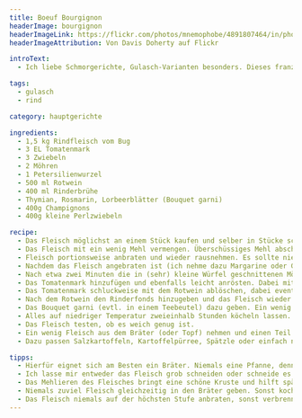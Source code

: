 ```yaml
---
title: Boeuf Bourgignon
headerImage: bourgignon
headerImageLink: https://flickr.com/photos/mnemophobe/4891807464/in/photolist-j8MBFD-8Zdbj2-8sgMW1-8Zge73-4iaxoC
headerImageAttribution: Von Davis Doherty auf Flickr

introText:
  - Ich liebe Schmorgerichte, Gulasch-Varianten besonders. Dieses französische Gulasch ist eines meiner Favoriten. Es baut auf wenige, dafür gute Zutaten. Natürlich gibt es dafür viele unterschiedliche Rezepte. Ich habe mir aus mehreren meine Variante destilliert.

tags:
  - gulasch
  - rind

category: hauptgerichte

ingredients:
  - 1,5 kg Rindfleisch vom Bug
  - 3 EL Tomatenmark
  - 3 Zwiebeln
  - 2 Möhren
  - 1 Petersilienwurzel
  - 500 ml Rotwein
  - 400 ml Rinderbrühe
  - Thymian, Rosmarin, Lorbeerblätter (Bouquet garni)
  - 400g Champignons
  - 400g kleine Perlzwiebeln

recipe:
  - Das Fleisch möglichst an einem Stück kaufen und selber in Stücke schneiden. Die Fleischstücke sollten mindestens doppelt so groß sein, wie Gulasch üblicherweise geschnitten wird.
  - Das Fleisch mit ein wenig Mehl vermengen. Überschüssiges Mehl abschlagen, bevor es angebraten wird.
  - Fleisch portionsweise anbraten und wieder rausnehmen. Es sollte nie eng aufeinander liegen, damit sich eine schöne Kruste bilden kann.
  - Nachdem das Fleisch angebraten ist (ich nehme dazu Margarine oder Ghee), die in kleine Würfel geschnittenen Zwiebelen hinzufügen.
  - Nach etwa zwei Minuten die in (sehr) kleine Würfel geschnittenen Möhren und Sellerieknolle hinzufügen und leicht mit anrösten.
  - Das Tomatenmark hinzufügen und ebenfalls leicht anrösten. Dabei mit dem Wurzelgemüse leicht verrühren.
  - Das Tomatenmark schluckweise mit dem Rotwein ablöschen, dabei eventuelle angebrannte Stellen auf dem Boden mit lösen (Röststoffe!). Den Rotwein rührend mit dem Tomatenmark verrühren, dass die Flüssigkeit mit dem Topfinhalt verbunden wird.
  - Nach dem Rotwein den Rinderfonds hinzugeben und das Fleisch wieder hinzugeben. Den Fleischsaft dabei nicht vergessen.
  - Das Bouquet garni (evtl. in einem Teebeutel) dazu geben. Ein wenig salzen und pfeffern.
  - Alles auf niedriger Temperatur zweieinhalb Stunden köcheln lassen.
  - Das Fleisch testen, ob es weich genug ist.
  - Ein wenig Fleisch aus dem Bräter (oder Topf) nehmen und einen Teil der Soße mit einem Mixstab pürieren.
  - Dazu passen Salzkartoffeln, Kartoffelpürree, Spätzle oder einfach nur Baguette.

tipps:
  - Hierfür eignet sich am Besten ein Bräter. Niemals eine Pfanne, denn wir bekommen nachher viel Soße.
  - Ich lasse mir entweder das Fleisch grob schneiden oder schneide es selber. Normale Gulaschwürfel sind zu klein. Die immer wieder propagierten 200g Stücke sind mir hingegen auch wieder zu groß. Ich finde es nur gut, wenn die Stücke gröber als gewohnt sind.
  - Das Mehlieren des Fleisches bringt eine schöne Kruste und hilft später bei der Bindung.
  - Niemals zuviel Fleisch gleichzeitig in den Bräter geben. Sonst kocht das Fleisch mehr, als dass es kross wird.
  - Das Fleisch niemals auf der höchsten Stufe anbraten, sonst verbrennt es zu schnell. Eher auf Stufe 7 von 9.
---
```

